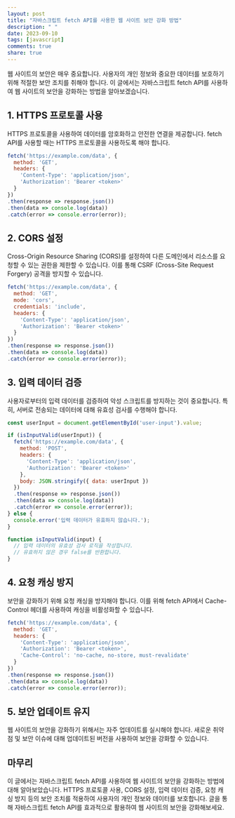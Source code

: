 ```yaml
---
layout: post
title: "자바스크립트 fetch API를 사용한 웹 사이트 보안 강화 방법"
description: " "
date: 2023-09-10
tags: [javascript]
comments: true
share: true
---
```


웹 사이트의 보안은 매우 중요합니다. 사용자의 개인 정보와 중요한 데이터를 보호하기 위해 적절한 보안 조치를 취해야 합니다. 이 글에서는 자바스크립트 fetch API를 사용하여 웹 사이트의 보안을 강화하는 방법을 알아보겠습니다.

## 1. HTTPS 프로토콜 사용

HTTPS 프로토콜을 사용하여 데이터를 암호화하고 안전한 연결을 제공합니다. fetch API를 사용할 때는 HTTPS 프로토콜을 사용하도록 해야 합니다.

```javascript
fetch('https://example.com/data', {
  method: 'GET',
  headers: {
    'Content-Type': 'application/json',
    'Authorization': 'Bearer <token>'
  }
})
.then(response => response.json())
.then(data => console.log(data))
.catch(error => console.error(error));
```

## 2. CORS 설정

Cross-Origin Resource Sharing (CORS)를 설정하여 다른 도메인에서 리소스를 요청할 수 있는 권한을 제한할 수 있습니다. 이를 통해 CSRF (Cross-Site Request Forgery) 공격을 방지할 수 있습니다.

```javascript
fetch('https://example.com/data', {
  method: 'GET',
  mode: 'cors',
  credentials: 'include',
  headers: {
    'Content-Type': 'application/json',
    'Authorization': 'Bearer <token>'
  }
})
.then(response => response.json())
.then(data => console.log(data))
.catch(error => console.error(error));
```

## 3. 입력 데이터 검증

사용자로부터의 입력 데이터를 검증하여 악성 스크립트를 방지하는 것이 중요합니다. 특히, 서버로 전송되는 데이터에 대해 유효성 검사를 수행해야 합니다.

```javascript
const userInput = document.getElementById('user-input').value;

if (isInputValid(userInput)) {
  fetch('https://example.com/data', {
    method: 'POST',
    headers: {
      'Content-Type': 'application/json',
      'Authorization': 'Bearer <token>'
    },
    body: JSON.stringify({ data: userInput })
  })
  .then(response => response.json())
  .then(data => console.log(data))
  .catch(error => console.error(error));
} else {
  console.error('입력 데이터가 유효하지 않습니다.');
}

function isInputValid(input) {
  // 입력 데이터의 유효성 검사 로직을 작성합니다.
  // 유효하지 않은 경우 false를 반환합니다.
}
```

## 4. 요청 캐싱 방지

보안을 강화하기 위해 요청 캐싱을 방지해야 합니다. 이를 위해 fetch API에서 Cache-Control 헤더를 사용하여 캐싱을 비활성화할 수 있습니다.

```javascript
fetch('https://example.com/data', {
  method: 'GET',
  headers: {
    'Content-Type': 'application/json',
    'Authorization': 'Bearer <token>',
    'Cache-Control': 'no-cache, no-store, must-revalidate'
  }
})
.then(response => response.json())
.then(data => console.log(data))
.catch(error => console.error(error));
```

## 5. 보안 업데이트 유지

웹 사이트의 보안을 강화하기 위해서는 자주 업데이트를 실시해야 합니다. 새로운 취약점 및 보안 이슈에 대해 업데이트된 버전을 사용하여 보안을 강화할 수 있습니다.

## 마무리

이 글에서는 자바스크립트 fetch API를 사용하여 웹 사이트의 보안을 강화하는 방법에 대해 알아보았습니다. HTTPS 프로토콜 사용, CORS 설정, 입력 데이터 검증, 요청 캐싱 방지 등의 보안 조치를 적용하여 사용자의 개인 정보와 데이터를 보호합니다. 글을 통해 자바스크립트 fetch API를 효과적으로 활용하여 웹 사이트의 보안을 강화해보세요.